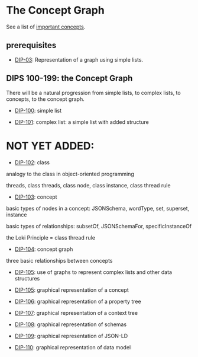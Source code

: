 # The Concept Graph

See a list of [important concepts](importantConcepts.md).

## prerequisites

- [DIP-03](../03.md): Representation of a graph using simple lists.

## DIPS 100-199: the Concept Graph

There will be a natural progression from simple lists, to complex lists, to concepts, to the concept graph.

- [DIP-100](100.md): simple list

- [DIP-101](101.md): complex list: a simple list with added structure

# NOT YET ADDED:

- [DIP-102](102.md): class

analogy to the class in object-oriented programming

threads, class threads, class node, class instance, class thread rule

- [DIP-103](103.md): concept

basic types of nodes in a concept: JSONSchema, wordType, set, superset, instance

basic types of relationships: subsetOf, JSONSchemaFor, specificInstanceOf

the Loki Principle = class thread rule

- [DIP-104](104.md): concept graph

three basic relationships between concepts

- [DIP-105](105.md): use of graphs to represent complex lists and other data structures

- [DIP-105](105.md): graphical representation of a concept

- [DIP-106](106.md): graphical representation of a property tree

- [DIP-107](107.md): graphical representation of a context tree

- [DIP-108](108.md): graphical representation of schemas

- [DIP-109](109.md): graphical representation of JSON-LD

- [DIP-110](110.md): graphical representation of data model



